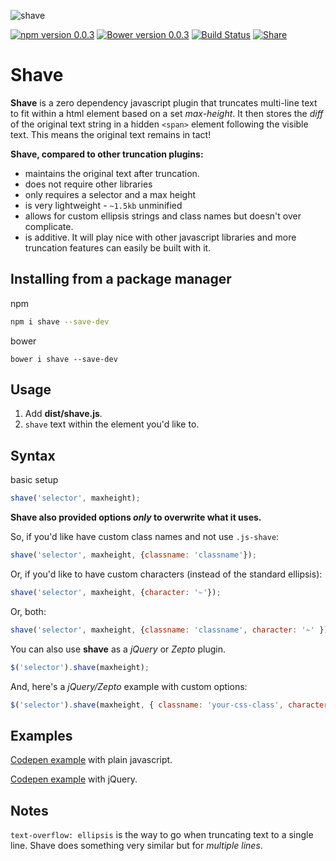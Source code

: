 ![shave](http://imgh.us/shave.svg)

[![npm version 0.0.3](https://badge.fury.io/js/Shave.svg)](https://www.npmjs.com/package/Shave)
[![Bower version 0.0.3](https://badge.fury.io/bo/shave.svg)](https://github.com/dollarshaveclub/shave)
[![Build Status](https://travis-ci.org/dollarshaveclub/shave.svg?branch=master)](https://travis-ci.org/dollarshaveclub/shave)
[![Share](https://img.shields.io/twitter/url/http/shields.io.svg?style=social&maxAge=2592000)](https://twitter.com/home?status=Shave%2C%20a%20javascript%20plugin%20for%20smooth%20looking%20content%20within%20a%20specified%20element%20%E2%9C%81%20https%3A%2F%2Fgithub.com%2Fdollarshaveclub%2Fshave%20%23JavaScript%20%40DSCEngineering)
# Shave

**Shave** is a zero dependency javascript plugin that truncates multi-line text to fit within a html element based on a set *max-height*. It then stores the _diff_ of the original text string in a hidden `<span>` element following the visible text. This means the original text remains in tact!

**Shave, compared to other truncation plugins:**
-   maintains the original text after truncation.
-   does not require other libraries
-   only requires a selector and a max height
-   is very lightweight - `~1.5kb` unminified
-   allows for custom ellipsis strings and class names but doesn't over complicate.
-   is additive. It will play nice with other javascript libraries and more truncation features can easily be built with it.

## Installing from a package manager

npm
```sh
npm i shave --save-dev
```
bower
```
bower i shave --save-dev
```

## Usage

1. Add **dist/shave.js**.
3. `shave` text within the element you'd like to.

## Syntax

basic setup
```javascript
shave('selector', maxheight);
```
**Shave also provided options _only_ to overwrite what it uses.**

So, if you'd like have custom class names and not use `.js-shave`:
```javascript
shave('selector', maxheight, {classname: 'classname'});
```
Or, if you'd like to have custom characters (instead of the standard ellipsis):
```javascript
shave('selector', maxheight, {character: '✁'});
```
Or, both:
```javascript
shave('selector', maxheight, {classname: 'classname', character: '✁' });
```
You can also use **shave** as a _jQuery_ or _Zepto_ plugin.
```javascript
$('selector').shave(maxheight);
```
And, here's a _jQuery/Zepto_ example with custom options:
```javascript
$('selector').shave(maxheight, { classname: 'your-css-class', character: '✁'  });
```

## Examples

[Codepen example](http://codepen.io/yowainwright/pen/5f471214df90f43c7996c5914c88e858/) with plain javascript.

[Codepen example](http://codepen.io/yowainwright/pen/c35ad7a281bc58ce6f89d2adb94c5d14/) with jQuery.

## Notes

`text-overflow: ellipsis` is the way to go when truncating text to a single line. Shave does something very similar but for _multiple lines_.
